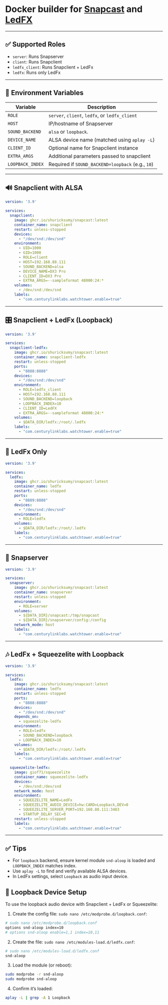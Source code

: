 
# Docker builder for [Snapcast](https://github.com/badaix/snapcast) and [LedFX](https://github.com/LedFx/LedFx)

---

## ✅ Supported Roles

- `server`: Runs Snapserver  
- `client`: Runs Snapclient  
- `ledfx_client`: Runs Snapclient + LedFx  
- `ledfx`: Runs only LedFx  

---

## 🔧 Environment Variables

| Variable         | Description                                                |
|------------------|------------------------------------------------------------|
| `ROLE`           | `server`, `client`, `ledfx`, or `ledfx_client`             |
| `HOST`           | IP/hostname of Snapserver                                  |
| `SOUND_BACKEND`  | `alsa` or `loopback`.                                      |
| `DEVICE_NAME`    | ALSA device name (matched using `aplay -L`)                |
| `CLIENT_ID`      | Optional name for Snapclient instance                      |
| `EXTRA_ARGS`     | Additional parameters passed to snapclient                 |
| `LOOPBACK_INDEX` | Required if `SOUND_BACKEND=loopback` (e.g., `10`)          |


---

## 🔊 Snapclient with ALSA

```yaml
version: '3.9'

services:
  snapclient:
    image: ghcr.io/shuricksumy/snapcast:latest
    container_name: snapclient
    restart: unless-stopped
    devices:
      - "/dev/snd:/dev/snd"
    environment:
      - UID=1000
      - GID=1000
      - ROLE=client
      - HOST=192.168.88.111
      - SOUND_BACKEND=alsa
      - DEVICE_NAME=DX3 Pro
      - CLIENT_ID=DX3 Pro
      - EXTRA_ARGS=--sampleformat 48000:24:*
    volumes:
      - /dev/snd:/dev/snd
    labels:
      - "com.centurylinklabs.watchtower.enable=true"
```

---

## 🎛 Snapclient + LedFx (Loopback)

```yaml
version: '3.9'

services:
  snapclient-ledfx:
    image: ghcr.io/shuricksumy/snapcast:latest
    container_name: snapclient-ledfx
    restart: unless-stopped
    ports:
      - "8888:8888"
    devices:
      - "/dev/snd:/dev/snd"
    environment:
      - ROLE=ledfx_client
      - HOST=192.168.88.111
      - SOUND_BACKEND=loopback
      - LOOPBACK_INDEX=10
      - CLIENT_ID=LedFX
      - EXTRA_ARGS=--sampleformat 48000:24:*
    volumes:
      - $DATA_DIR/ledfx:/root/.ledfx
    labels:
      - "com.centurylinklabs.watchtower.enable=true"
```

---

## 🌈 LedFx Only

```yaml
version: '3.9'

services:
  ledfx:
    image: ghcr.io/shuricksumy/snapcast:latest
    container_name: ledfx
    restart: unless-stopped
    ports:
      - "8889:8888"
    devices:
      - "/dev/snd:/dev/snd"
    environment:
      - ROLE=ledfx
    volumes:
      - $DATA_DIR/ledfx:/root/.ledfx
    labels:
      - "com.centurylinklabs.watchtower.enable=true"
```

---

## 📡 Snapserver

```yaml
version: '3.9'

services:
  snapserver:
    image: ghcr.io/shuricksumy/snapcast:latest
    container_name: snapserver
    restart: unless-stopped
    environment:
      - ROLE=server
    volumes:
      - ${DATA_DIR}/snapcast:/tmp/snapcast
      - ${DATA_DIR}/snapserver/config:/config
    network_mode: host
    labels:
      - "com.centurylinklabs.watchtower.enable=true"
```

---

## 🎶 LedFx + Squeezelite with Loopback

```yaml
version: '3.9'

services:
  ledfx:
    image: ghcr.io/shuricksumy/snapcast:latest
    container_name: ledfx
    restart: unless-stopped
    ports:
      - "8888:8888"
    devices:
      - "/dev/snd:/dev/snd"
    depends_on:
      - squeezelite-ledfx
    environment:
      - ROLE=ledfx
      - SOUND_BACKEND=loopback
      - LOOPBACK_INDEX=10
    volumes:
      - $DATA_DIR/ledfx:/root/.ledfx
    labels:
      - "com.centurylinklabs.watchtower.enable=true"

  squeezelite-ledfx:
    image: giof71/squeezelite
    container_name: squeezelite-ledfx
    devices:
      - /dev/snd:/dev/snd
    network_mode: host
    environment:
      - SQUEEZELITE_NAME=LedFx
      - SQUEEZELITE_AUDIO_DEVICE=hw:CARD=Loopback,DEV=0
      - SQUEEZELITE_SERVER_PORT=192.168.88.111:3483
      - STARTUP_DELAY_SEC=0
    restart: unless-stopped
    labels:
      - "com.centurylinklabs.watchtower.enable=true"
```

---

## ✅ Tips

- For `loopback` backend, ensure kernel module `snd-aloop` is loaded and `LOOPBACK_INDEX` matches index.
- Use `aplay -L` to find and verify available ALSA devices.
- In LedFx settings, select `Loopback` as audio input device.

## 🧠 Loopback Device Setup

To use the loopback audio device with Snapclient + LedFx or Squeezelite:

1. Create the config file: `sudo nano /etc/modprobe.d/loopback.conf`:

```bash
# sudo nano /etc/modprobe.d/loopback.conf
options snd-aloop index=10
# options snd-aloop enable=1,1 index=10,11
```

2. Create the file: `sudo nano /etc/modules-load.d/ledfx.conf`:

```bash
# sudo nano /etc/modules-load.d/ledfx.conf
snd-aloop
```

3. Load the module (or reboot):

```bash
sudo modprobe -r snd-aloop
sudo modprobe snd-aloop
```

4. Confirm it’s loaded:

```bash
aplay -L | grep -A 1 Loopback
```
